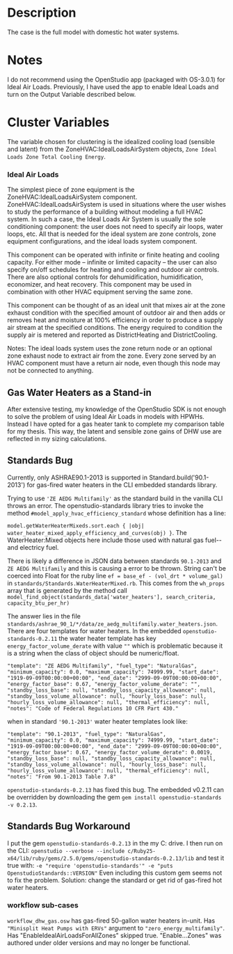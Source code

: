 # Description
The case is the full model with domestic hot water systems.

# Notes
I do not recommend using the OpenStudio app (packaged with OS-3.0.1) for Ideal Air Loads. Previously, I have used the app to enable Ideal Loads and turn on the Output Variable described below.

# Cluster Variables
The variable chosen for clustering is the idealized cooling load (sensible and latent) from the ZoneHVAC:IdealLoadsAirSystem objects, `Zone Ideal Loads Zone Total Cooling Energy`.

### Ideal Air Loads
The simplest piece of zone equipment is the ZoneHVAC:IdealLoadsAirSystem component. ZoneHVAC:IdealLoadsAirSystem is used in situations where the user wishes to study the performance of a building without modeling a full HVAC system. In such a case, the Ideal Loads Air System is usually the sole conditioning component: the user does not need to specify air loops, water loops, etc. All that is needed for the ideal system are zone controls, zone equipment configurations, and the ideal loads system component.

This component can be operated with infinite or finite heating and cooling capacity. For either mode – infinite or limited capacity – the user can also specify on/off schedules for heating and cooling and outdoor air controls. There are also optional controls for dehumidification, humidification, economizer, and heat recovery. This component may be used in combination with other HVAC equipment serving the same zone.

This component can be thought of as an ideal unit that mixes air at the zone exhaust condition with the specified amount of outdoor air and then adds or removes heat and moisture at 100% efficiency in order to produce a supply air stream at the specified conditions. The energy required to condition the supply air is metered and reported as DistrictHeating and DistrictCooling.

Notes: The ideal loads system uses the zone return node or an optional zone exhaust node to extract air from the zone. Every zone served by an HVAC component must have a return air node, even though this node may not be connected to anything.

## Gas Water Heaters as a Stand-in
After extensive testing, my knowledge of the OpenStudio SDK is not enough to solve the problem of using Ideal Air Loads in models with HPWHs. Instead I have opted for a gas heater tank to complete my comparison table for my thesis. This way, the latent and sensible zone gains of DHW use are reflected in my sizing calculations.

## Standards Bug
Currently, only ASHRAE90.1-2013 is supported in Standard.build('90.1-2013') for gas-fired water heaters in the CLI embedded standards library.

Trying to use `'ZE AEDG Multifamily'` as the standard build in the vanilla CLI throws an error. The openstudio-standards library tries to invoke the method `#model_apply_hvac_efficiency_standard` whose definition has a line:

`model.getWaterHeaterMixeds.sort.each { |obj| water_heater_mixed_apply_efficiency_and_curves(obj) }`. The WaterHeater:Mixed objects here include those used with natural gas fuel--and electricy fuel.

There is likely a difference in JSON data between standards `90.1-2013` and `ZE AEDG Multifamily` and this is causing a error to be thrown. String can't be coerced into Float for the ruby line `ef = base_ef - (vol_drt * volume_gal)` in `standards/Standards.WaterHeaterMixed.rb`. This comes from the `wh_props` array that is generated by the method call `model_find_object(standards_data['water_heaters'], search_criteria, capacity_btu_per_hr)`

The answer lies in the file `standards/ashrae_90_1/*/data/ze_aedg_multifamily.water_heaters.json`. There are four templates for water heaters. In the embedded `openstudio-standards-0.2.11` the water heater template has key `energy_factor_volume_derate` with value `""` which is problematic because it is a string when the class of object should be numeric/float.

`"template": "ZE AEDG Multifamily", "fuel_type": "NaturalGas", "minimum_capacity": 0.0, "maximum_capacity": 74999.99, "start_date": "1919-09-09T00:00:00+00:00", "end_date": "2999-09-09T00:00:00+00:00", "energy_factor_base": 0.67, "energy_factor_volume_derate": "", "standby_loss_base": null, "standby_loss_capacity_allowance": null, "standby_loss_volume_allowance": null, "hourly_loss_base": null, "hourly_loss_volume_allowance": null, "thermal_efficiency": null, "notes": "Code of Federal Regulations 10 CFR Part 430."`

when in standard `'90.1-2013'` water heater templates look like:

`"template": "90.1-2013", "fuel_type": "NaturalGas", "minimum_capacity": 0.0, "maximum_capacity": 74999.99, "start_date": "1919-09-09T00:00:00+00:00", "end_date": "2999-09-09T00:00:00+00:00", "energy_factor_base": 0.67, "energy_factor_volume_derate": 0.0019, "standby_loss_base": null, "standby_loss_capacity_allowance": null, "standby_loss_volume_allowance": null, "hourly_loss_base": null, "hourly_loss_volume_allowance": null, "thermal_efficiency": null, "notes": "From 90.1-2013 Table 7.8"`

`openstudio-standards-0.2.13` has fixed this bug. The embedded v0.2.11 can be overridden by downloading the gem `gem install openstudio-standards -v 0.2.13`.

## Standards Bug Workaround
I put the gem `openstudio-standards-0.2.13` in the my C: drive. I then run on the CLI: `openstudio --verbose --include c/Ruby25-x64/lib/ruby/gems/2.5.0/gems/openstudio-standards-0.2.13/lib` and test it true with: `-e "require 'openstudio-standards'" -e "puts OpenstudioStandards::VERSION"` Even including this custom gem seems not to fix the problem. Solution: change the standard or get rid of gas-fired hot water heaters.

### workflow sub-cases
`workflow_dhw_gas.osw` has gas-fired 50-gallon water heaters in-unit. Has `"Minisplit Heat Pumps with ERVs"` argument to `"zero_energy_multifamily"`. Has "EnableIdealAirLoadsForAllZones" skipped true. "Enable...Zones" was authored under older versions and may no longer be functional.
